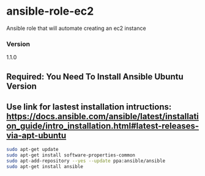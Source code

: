 # ansible-role-ec2
Ansible role that will automate creating an ec2 instance



### Version

1.1.0

## Required: You Need To Install Ansible Ubuntu Version
## Use link for lastest installation intructions: https://docs.ansible.com/ansible/latest/installation_guide/intro_installation.html#latest-releases-via-apt-ubuntu


```bash
sudo apt-get update
sudo apt-get install software-properties-common
sudo apt-add-repository --yes --update ppa:ansible/ansible
sudo apt-get install ansible

```
